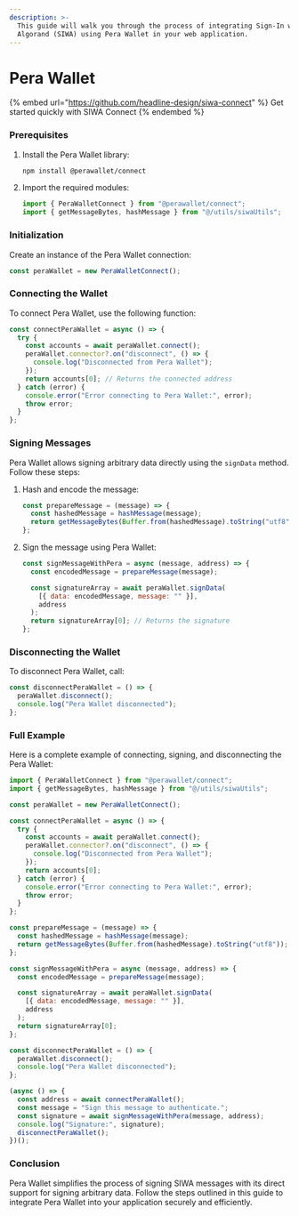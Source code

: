 ```yaml
---
description: >-
  This guide will walk you through the process of integrating Sign-In with
  Algorand (SIWA) using Pera Wallet in your web application.
---
```


# Pera Wallet

{% embed url="https://github.com/headline-design/siwa-connect" %}
Get started quickly with SIWA Connect
{% endembed %}

### Prerequisites

1.  Install the Pera Wallet library:

    ```bash
    npm install @perawallet/connect
    ```
2.  Import the required modules:

    ```javascript
    import { PeraWalletConnect } from "@perawallet/connect";
    import { getMessageBytes, hashMessage } from "@/utils/siwaUtils";
    ```

### Initialization

Create an instance of the Pera Wallet connection:

```javascript
const peraWallet = new PeraWalletConnect();
```

### Connecting the Wallet

To connect Pera Wallet, use the following function:

```javascript
const connectPeraWallet = async () => {
  try {
    const accounts = await peraWallet.connect();
    peraWallet.connector?.on("disconnect", () => {
      console.log("Disconnected from Pera Wallet");
    });
    return accounts[0]; // Returns the connected address
  } catch (error) {
    console.error("Error connecting to Pera Wallet:", error);
    throw error;
  }
};
```

### Signing Messages

Pera Wallet allows signing arbitrary data directly using the `signData` method. Follow these steps:

1.  Hash and encode the message:

    ```javascript
    const prepareMessage = (message) => {
      const hashedMessage = hashMessage(message);
      return getMessageBytes(Buffer.from(hashedMessage).toString("utf8"));
    };
    ```
2.  Sign the message using Pera Wallet:

    ```javascript
    const signMessageWithPera = async (message, address) => {
      const encodedMessage = prepareMessage(message);

      const signatureArray = await peraWallet.signData(
        [{ data: encodedMessage, message: "" }],
        address
      );
      return signatureArray[0]; // Returns the signature
    };
    ```

### Disconnecting the Wallet

To disconnect Pera Wallet, call:

```javascript
const disconnectPeraWallet = () => {
  peraWallet.disconnect();
  console.log("Pera Wallet disconnected");
};
```

### Full Example

Here is a complete example of connecting, signing, and disconnecting the Pera Wallet:

```javascript
import { PeraWalletConnect } from "@perawallet/connect";
import { getMessageBytes, hashMessage } from "@/utils/siwaUtils";

const peraWallet = new PeraWalletConnect();

const connectPeraWallet = async () => {
  try {
    const accounts = await peraWallet.connect();
    peraWallet.connector?.on("disconnect", () => {
      console.log("Disconnected from Pera Wallet");
    });
    return accounts[0];
  } catch (error) {
    console.error("Error connecting to Pera Wallet:", error);
    throw error;
  }
};

const prepareMessage = (message) => {
  const hashedMessage = hashMessage(message);
  return getMessageBytes(Buffer.from(hashedMessage).toString("utf8"));
};

const signMessageWithPera = async (message, address) => {
  const encodedMessage = prepareMessage(message);

  const signatureArray = await peraWallet.signData(
    [{ data: encodedMessage, message: "" }],
    address
  );
  return signatureArray[0];
};

const disconnectPeraWallet = () => {
  peraWallet.disconnect();
  console.log("Pera Wallet disconnected");
};

(async () => {
  const address = await connectPeraWallet();
  const message = "Sign this message to authenticate.";
  const signature = await signMessageWithPera(message, address);
  console.log("Signature:", signature);
  disconnectPeraWallet();
})();
```

### Conclusion

Pera Wallet simplifies the process of signing SIWA messages with its direct support for signing arbitrary data. Follow the steps outlined in this guide to integrate Pera Wallet into your application securely and efficiently.
